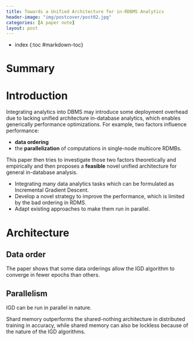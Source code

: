 ```yaml
---
title: Towards a Unified Architecture for in-RDBMS Analytics
header-image: "img/postcover/post02.jpg"
categories: [A paper note]
layout: post
---
```

- index
{:toc #markdown-toc}

# Summary


# Introduction

Integrating analytics into DBMS may introduce some deployment overhead due to lacking unified architecture in-database analytics, which enables generically performance optimizations. For example, two factors influence performance:

- **data ordering**
- the **parallelization** of computations in single-node multicore RDMBs.

This paper then tries to investigate those two factors theoretically and empirically and then proposes a **feasible** novel unified architecture for general in-database analysis.

- Integrating many data analytics tasks which can be formulated as Incremental Gradient Descent.
- Develop a novel strategy to improve the performance, which is limited by the bad ordering in RDMS.
- Adapt existing approaches to make them run in parallel.

# Architecture

## Data order

The paper shows that some data orderings allow the IGD algorithm to converge in fewer epochs than others.

## Parallelism

IGD can be run in parallel in nature.

Shard memory outperforms the shared-nothing architecture in distributed training in accuracy, while shared memory can also be lockless because of the nature of the IGD algorithms.

